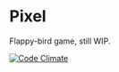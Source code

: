 # Pixel
Flappy-bird game, still WIP.

[![Code Climate](https://codeclimate.com/github/freddedotme/Pixel/badges/gpa.svg)](https://codeclimate.com/github/freddedotme/Pixel)
